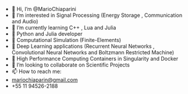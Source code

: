 - 👋 Hi, I’m @MarioChiaparini
- 👀 I’m interested in Signal Processing (Energy Storage , Communication and Audio)
- 🌱 I’m currently learning C++ , Lua and Julia
- 🥼 Python and Julia developer 
- 🧮 Computational Simulation (Finite-Elements) 
- 🤖 Deep Learning applications (Recurrent Neural Networks , Convolutional Neural Networks and Boltzmann Restricted Machine)
- 🏺 High Performance Computing Containers in Singularity and Docker
- 💞️ I’m looking to collaborate on Scientific Projects
- 📫 How to reach me: 
- mariochiaparin@gmail.com
- +55 11 94526-2188

<!---
MarioChiaparini/MarioChiaparini is a ✨ special ✨ repository because its `README.md` (this file) appears on your GitHub profile.
You can click the Preview link to take a look at your changes.
--->
